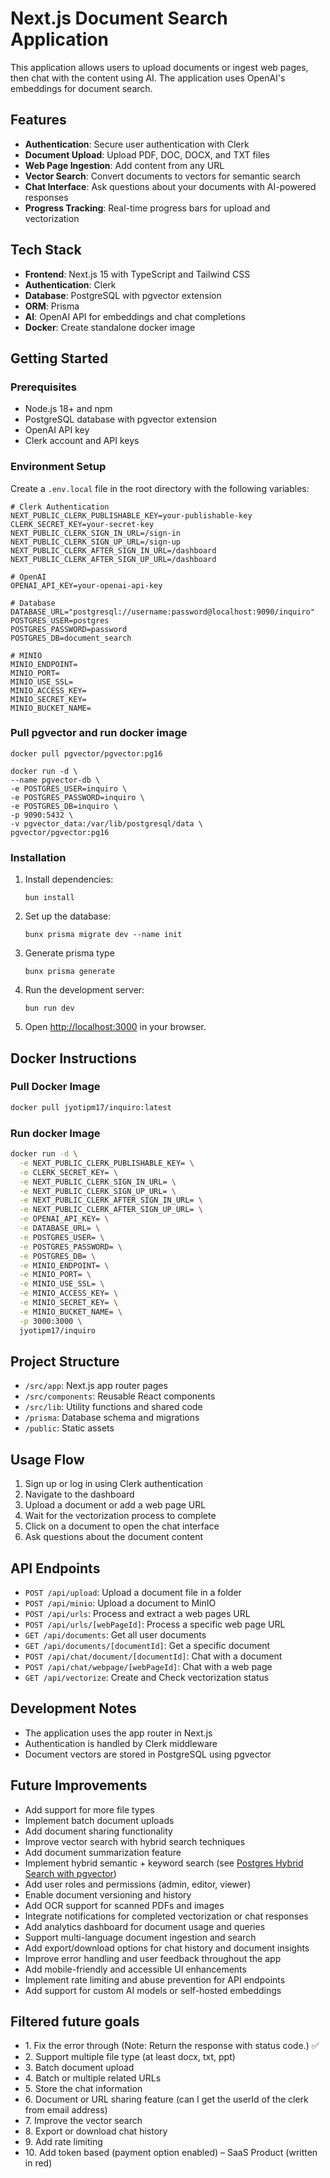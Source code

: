 # Next.js Document Search Application

This application allows users to upload documents or ingest web pages, then chat with the content using AI. The application uses OpenAI's embeddings for document search.

## Features

- **Authentication**: Secure user authentication with Clerk
- **Document Upload**: Upload PDF, DOC, DOCX, and TXT files
- **Web Page Ingestion**: Add content from any URL
- **Vector Search**: Convert documents to vectors for semantic search
- **Chat Interface**: Ask questions about your documents with AI-powered responses
- **Progress Tracking**: Real-time progress bars for upload and vectorization

## Tech Stack

- **Frontend**: Next.js 15 with TypeScript and Tailwind CSS
- **Authentication**: Clerk
- **Database**: PostgreSQL with pgvector extension
- **ORM**: Prisma
- **AI**: OpenAI API for embeddings and chat completions
- **Docker**: Create standalone docker image

## Getting Started

### Prerequisites

- Node.js 18+ and npm
- PostgreSQL database with pgvector extension
- OpenAI API key
- Clerk account and API keys

### Environment Setup

Create a `.env.local` file in the root directory with the following variables:

```
# Clerk Authentication
NEXT_PUBLIC_CLERK_PUBLISHABLE_KEY=your-publishable-key
CLERK_SECRET_KEY=your-secret-key
NEXT_PUBLIC_CLERK_SIGN_IN_URL=/sign-in
NEXT_PUBLIC_CLERK_SIGN_UP_URL=/sign-up
NEXT_PUBLIC_CLERK_AFTER_SIGN_IN_URL=/dashboard
NEXT_PUBLIC_CLERK_AFTER_SIGN_UP_URL=/dashboard

# OpenAI
OPENAI_API_KEY=your-openai-api-key

# Database
DATABASE_URL="postgresql://username:password@localhost:9090/inquiro"
POSTGRES_USER=postgres
POSTGRES_PASSWORD=password
POSTGRES_DB=document_search

# MINIO
MINIO_ENDPOINT=
MINIO_PORT=
MINIO_USE_SSL=
MINIO_ACCESS_KEY=
MINIO_SECRET_KEY=
MINIO_BUCKET_NAME=
```

### Pull pgvector and run docker image

```
docker pull pgvector/pgvector:pg16
```

```
docker run -d \
--name pgvector-db \
-e POSTGRES_USER=inquiro \
-e POSTGRES_PASSWORD=inquiro \
-e POSTGRES_DB=inquiro \
-p 9090:5432 \
-v pgvector_data:/var/lib/postgresql/data \
pgvector/pgvector:pg16

```

### Installation

1. Install dependencies:

   ```
   bun install

   ```

2. Set up the database:

   ```
   bunx prisma migrate dev --name init
   ```

3. Generate prisma type

   ```
   bunx prisma generate
   ```

4. Run the development server:

   ```
   bun run dev
   ```

5. Open [http://localhost:3000](http://localhost:3000) in your browser.

## Docker Instructions

### Pull Docker Image

```sh
docker pull jyotipm17/inquiro:latest

```

### Run docker Image

```sh
docker run -d \
  -e NEXT_PUBLIC_CLERK_PUBLISHABLE_KEY= \
  -e CLERK_SECRET_KEY= \
  -e NEXT_PUBLIC_CLERK_SIGN_IN_URL= \
  -e NEXT_PUBLIC_CLERK_SIGN_UP_URL= \
  -e NEXT_PUBLIC_CLERK_AFTER_SIGN_IN_URL= \
  -e NEXT_PUBLIC_CLERK_AFTER_SIGN_UP_URL= \
  -e OPENAI_API_KEY= \
  -e DATABASE_URL= \
  -e POSTGRES_USER= \
  -e POSTGRES_PASSWORD= \
  -e POSTGRES_DB= \
  -e MINIO_ENDPOINT= \
  -e MINIO_PORT= \
  -e MINIO_USE_SSL= \
  -e MINIO_ACCESS_KEY= \
  -e MINIO_SECRET_KEY= \
  -e MINIO_BUCKET_NAME= \
  -p 3000:3000 \
  jyotipm17/inquiro
```

## Project Structure

- `/src/app`: Next.js app router pages
- `/src/components`: Reusable React components
- `/src/lib`: Utility functions and shared code
- `/prisma`: Database schema and migrations
- `/public`: Static assets

## Usage Flow

1. Sign up or log in using Clerk authentication
2. Navigate to the dashboard
3. Upload a document or add a web page URL
4. Wait for the vectorization process to complete
5. Click on a document to open the chat interface
6. Ask questions about the document content

## API Endpoints

- `POST /api/upload`: Upload a document file in a folder
- `POST /api/minio`: Upload a document to MinIO
- `POST /api/urls`: Process and extract a web pages URL
- `POST /api/urls/[webPageId]`: Process a specific web page URL
- `GET /api/documents`: Get all user documents
- `GET /api/documents/[documentId]`: Get a specific document
- `POST /api/chat/document/[documentId]`: Chat with a document
- `POST /api/chat/webpage/[webPageId]`: Chat with a web page
- `GET /api/vectorize`: Create and Check vectorization status

## Development Notes

- The application uses the app router in Next.js
- Authentication is handled by Clerk middleware
- Document vectors are stored in PostgreSQL using pgvector

## Future Improvements

- Add support for more file types
- Implement batch document uploads
- Add document sharing functionality
- Improve vector search with hybrid search techniques
- Add document summarization feature
- Implement hybrid semantic + keyword search (see [Postgres Hybrid Search with pgvector](https://supabase.com/blog/hybrid-search-text-embeddings-postgres))
- Add user roles and permissions (admin, editor, viewer)
- Enable document versioning and history
- Add OCR support for scanned PDFs and images
- Integrate notifications for completed vectorization or chat responses
- Add analytics dashboard for document usage and queries
- Support multi-language document ingestion and search
- Add export/download options for chat history and document insights
- Improve error handling and user feedback throughout the app
- Add mobile-friendly and accessible UI enhancements
- Implement rate limiting and abuse prevention for API endpoints
- Add support for custom AI models or self-hosted embeddings

## Filtered future goals

- 1.⁠ ⁠Fix the error through (Note: Return the response with status code.) ✅
- 2.⁠ ⁠Support multiple file type (at least docx, txt, ppt)
- 3.⁠ ⁠Batch document upload
- 4.⁠ ⁠Batch or multiple related URLs
- 5.⁠ ⁠Store the chat information
- 6.⁠ ⁠Document or URL sharing feature (can I get the userId of the clerk from email address)
- 7.⁠ ⁠Improve the vector search
- 8.⁠ ⁠Export or download chat history
- 9.⁠ ⁠Add rate limiting
- 10.⁠ ⁠Add token based (payment option enabled) – SaaS Product (written in red)
